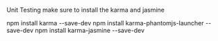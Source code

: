 Unit Testing
make sure to install the karma and jasmine

npm install karma --save-dev
npm install karma-phantomjs-launcher --save-dev
npm install karma-jasmine --save-dev

